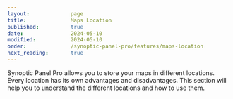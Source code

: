```yaml
---
layout:             page
title:              Maps Location
published:          true
date:               2024-05-10
modified:           2024-05-10
order:              /synoptic-panel-pro/features/maps-location
next_reading:       true
---
```

Synoptic Panel Pro allows you to store your maps in different locations. Every location has its own advantages and disadvantages. This section will help you to understand the different locations and how to use them.
